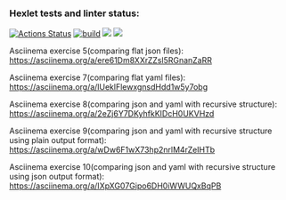 ### Hexlet tests and linter status:
[![Actions Status](https://github.com/andreevmo/java-project-lvl2/workflows/hexlet-check/badge.svg)](https://github.com/andreevmo/java-project-lvl2/actions)
[![build](https://github.com/andreevmo/java-project-lvl2/actions/workflows/build.yml/badge.svg)](https://github.com/andreevmo/java-project-lvl2/actions/workflows/build.yml)
<a href="https://codeclimate.com/github/andreevmo/java-project-lvl2/maintainability"><img src="https://api.codeclimate.com/v1/badges/ac57136c953090991d47/maintainability" /></a>
<a href="https://codeclimate.com/github/andreevmo/java-project-lvl2/test_coverage"><img src="https://api.codeclimate.com/v1/badges/ac57136c953090991d47/test_coverage" /></a>

Asciinema exercise 5(comparing flat json files):
https://asciinema.org/a/ere61Dm8XXrZZsl5RGnanZaRR

Asciinema exercise 7(comparing flat yaml files):
https://asciinema.org/a/lUeklFlewxgnsdHdd1w5y7obg

Asciinema exercise 8(comparing json and yaml with recursive structure):
https://asciinema.org/a/2eZj6Y7DKyhfkKIDcH0UKVHzd

Asciinema exercise 9(comparing json and yaml with recursive structure using plain output format):
https://asciinema.org/a/wDw6F1wX73hp2nrlM4rZeIHTb 

Asciinema exercise 10(comparing json and yaml with recursive structure using json output format):
https://asciinema.org/a/IXpXG07Gipo6DH0iWWUQxBqPB
